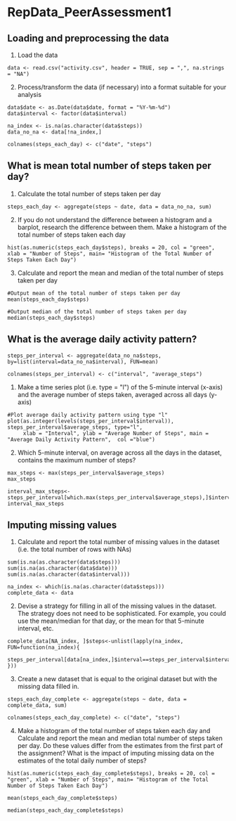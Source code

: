 # RepData_PeerAssessment1

## Loading and preprocessing the data

1. Load the data

```
data <- read.csv("activity.csv", header = TRUE, sep = ",", na.strings = "NA")
```

2. Process/transform the data (if necessary) into a format suitable for your analysis

```
data$date <- as.Date(data$date, format = "%Y-%m-%d")
data$interval <- factor(data$interval)

na_index <- is.na(as.character(data$steps))
data_no_na <- data[!na_index,]

colnames(steps_each_day) <- c("date", "steps")
```

## What is mean total number of steps taken per day?

1. Calculate the total number of steps taken per day

```
steps_each_day <- aggregate(steps ~ date, data = data_no_na, sum)
```

2. If you do not understand the difference between a histogram and a barplot, research the difference between them. Make a histogram of the total number of steps taken each day

```
hist(as.numeric(steps_each_day$steps), breaks = 20, col = "green", xlab = "Number of Steps", main= "Histogram of the Total Number of Steps Taken Each Day")
```

3. Calculate and report the mean and median of the total number of steps taken per day

```
#Output mean of the total number of steps taken per day
mean(steps_each_day$steps)

#Output median of the total number of steps taken per day
median(steps_each_day$steps)
```

## What is the average daily activity pattern?

```
steps_per_interval <- aggregate(data_no_na$steps, by=list(interval=data_no_na$interval), FUN=mean)

colnames(steps_per_interval) <- c("interval", "average_steps")
```

1. Make a time series plot (i.e. type = "l") of the 5-minute interval (x-axis) and the average number of steps taken, averaged across all days (y-axis)

```
#Plot average daily activity pattern using type "l"
plot(as.integer(levels(steps_per_interval$interval)), steps_per_interval$average_steps, type="l",
     xlab = "Interval", ylab = "Average Number of Steps", main = "Average Daily Activity Pattern",  col ="blue")
```

2. Which 5-minute interval, on average across all the days in the dataset, contains the maximum number of steps?

```
max_steps <- max(steps_per_interval$average_steps)
max_steps

interval_max_steps<-steps_per_interval[which.max(steps_per_interval$average_steps),]$interval
interval_max_steps
```

## Imputing missing values

1. Calculate and report the total number of missing values in the dataset (i.e. the total number of rows with NAs)

```
sum(is.na(as.character(data$steps)))
sum(is.na(as.character(data$date)))
sum(is.na(as.character(data$interval)))

na_index <- which(is.na(as.character(data$steps)))
complete_data <- data
```

2. Devise a strategy for filling in all of the missing values in the dataset. The strategy does not need to be sophisticated. For example, you could use the mean/median for that day, or the mean for that 5-minute interval, etc.

```
complete_data[NA_index, ]$steps<-unlist(lapply(na_index, FUN=function(na_index){
  steps_per_interval[data[na_index,]$interval==steps_per_interval$interval,]$average_steps
}))
```

3. Create a new dataset that is equal to the original dataset but with the missing data filled in.

```
steps_each_day_complete <- aggregate(steps ~ date, data = complete_data, sum)

colnames(steps_each_day_complete) <- c("date", "steps")
```

4. Make a histogram of the total number of steps taken each day and Calculate and report the mean and median total number of steps taken per day. Do these values differ from the estimates from the first part of the assignment? What is the impact of imputing missing data on the estimates of the total daily number of steps?

```
hist(as.numeric(steps_each_day_complete$steps), breaks = 20, col = "green", xlab = "Number of Steps", main= "Histogram of the Total Number of Steps Taken Each Day")

mean(steps_each_day_complete$steps)

median(steps_each_day_complete$steps)
```

